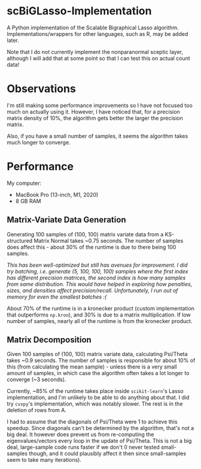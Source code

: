 # scBiGLasso-Implementation
A Python implementation of the Scalable Bigraphical Lasso algorithm.  Implementations/wrappers for other languages, such as R, may be added later.

Note that I do not currently implement the nonparanormal sceptic layer,
although I will add that at some point so that I can test this on actual count data!

# Observations

I'm still making some performance improvements so I have not focused too much on actually using it.  However, I have noticed that,
for a precision matrix density of 10%, the algorithm gets better the larger the precision matrix.

Also, if you have a small number of samples, it seems the algorithm takes much longer to converge.

# Performance

My computer:
* MacBook Pro (13-inch, M1, 2020)
* 8 GB RAM


## Matrix-Variate Data Generation

Generating 100 samples of (100, 100) matrix variate data from a KS-structured Matrix Normal takes ~0.75 seconds.
The number of samples does affect this - about 30% of the runtime is due to there being 100 samples.

_This has been well-optimized but still has avenues for improvement.  I did try batching, i.e. generate (5, 100, 100, 100) samples
where the first index has different precision matrices, the second index is how many samples from same distribution.  This would
have helped in exploring how penalties, sizes, and densities affect precision/recall.  Unfortunately, I run out of memory for
even the smallest batches :(_

About 70% of the runtime is in a kronecker product (custom implementation that outperforms `np.kron`), and 30% is due to a
matrix multiplication.  If low number of samples, nearly all of the runtime is from the kronecker product.

## Matrix Decomposition

Given 100 samples of (100, 100) matrix variate data, calculating Psi/Theta takes ~0.9 seconds.  The number of samples is
responsible for about 10% of this (from calculating the mean sample) - unless there is a very small amount of samples,
in which case the algorithm often takes a lot longer to converge (~3 seconds).

Currently, ~85% of the runtime takes place inside `scikit-learn`'s Lasso implementation, and I'm unlikely to be able to do anything
about that.  I did try `cvxpy`'s implementation, which was notably slower.  The rest is in the deletion of rows from A.

I had to assume that the diagonals of Psi/Theta were 1 to achieve this speedup.  Since diagonals can't be determined
by the algorithm, that's not a big deal.  It however does prevent us from re-computing the eigenvalues/vectors every
loop in the update of Psi/Theta.  This is not a big deal, large-sample code runs faster if we don't (I never tested
small-samples though, and it could plausibly affect it then since small-samples seem to take many iterations).
